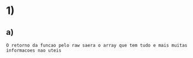 # 1)

## a)

    O retorno da funcao pelo raw saera o array que tem tudo e mais muitas informacoes nao uteis
